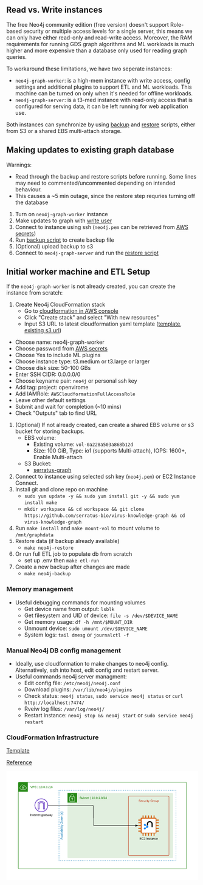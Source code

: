 ## Read vs. Write instances

The free Neo4j community edition (free version) doesn't support Role-based security or multiple access levels for a single server, this means we can only have either read-only and read-write access.
Moreover, the RAM requirements for running GDS graph algorithms and ML workloads is much higher and more expensive than a database only used for reading graph queries.

To workaround these limitations, we have two seperate instances:
  - `neo4j-graph-worker`: is a high-mem instance with write access, config settings and additional plugins to support ETL and ML workloads. This machine can be turned on only when it's needed for offline workloads.
  - `neo4j-graph-server`: is a t3-med instance with read-only access that is configured for serving data, it can be left running for web application use.

Both instances can synchronize by using [backup](./neo4j-backup.sh) and [restore](./neo4j-restore.sh) scripts, either from S3 or a shared EBS multi-attach storage. 

## Making updates to existing graph database

Warnings: 
- Read through the backup and restore scripts before running. Some lines may need to commented/uncommented depending on intended behaviour.
- This causes a ~5 min outage, since the restore step requries turning off the database

1. Turn on `neo4j-graph-worker` instance
1. Make updates to graph with [write user](https://us-east-1.console.aws.amazon.com/secretsmanager/secret?name=Neo4j-Graph&region=us-east-1)
1. Connect to instance using ssh (`neo4j.pem` can be retrieved from [AWS secrets](https://us-east-1.console.aws.amazon.com/secretsmanager/secret?name=neo4j.pem&region=us-east-1))
1. Run [backup script](./neo4j-backup.sh)  to create backup file
1. (Optional) upload backup to s3
1. Connect to `neo4j-graph-server` and run the [restore script](./neo4j-restore.sh)


## Initial worker machine and ETL Setup

If the `neo4j-graph-worker` is not already created, you can create the instance from scratch:

1. Create Neo4j CloudFormation stack 
   - Go to [cloudformation in AWS console](https://us-east-1.console.aws.amazon.com/cloudformation/home?region=us-east-1#/stacks?filteringText=&filteringStatus=active&viewNested=true)
   - Click "Create stack" and select "With new resources"
   - Input S3 URL to latest cloudformation yaml template ([template](./cloudformation/neo4j-community.template.yaml), [existing s3 url](https://cf-templates-1cgp5cn7sjaka-us-east-1.s3.amazonaws.com/neo4j-community.template.yaml))
  - Choose name: neo4j-graph-worker
  - Choose password from [AWS secrets](https://us-east-1.console.aws.amazon.com/secretsmanager/listsecrets?region=us-east-1)
  - Choose Yes to include ML plugins
  - Choose instance type: t3.medium or t3.large or larger
  - Choose disk size: 50-100 GBs
  - Enter SSH CIDR: 0.0.0.0/0
  - Choose keyname pair: `neo4j` or personal ssh key
  - Add tag: project: openvirome
  - Add IAMRole: `AWSCloudformationFullAccessRole`
  - Leave other default settings
  - Submit and wait for completion (~10 mins)
  - Check "Outputs" tab to find URL
1. (Optional) If not already created, can create a shared EBS volume or s3 bucket for storing backups. 
   - EBS volume: 
      - Existing volume: `vol-0a228a503a868b12d`
      - Size: 100 GiB, Type: io1 (supports Multi-attach), IOPS: 1600+, Enable Multi-attach
   - S3 Bucket:
      - [serratus-graph](https://us-east-1.console.aws.amazon.com/s3/buckets/serratus-graph?region=us-east-1&bucketType=general&prefix=neo4j-backups/&showversions=false)
1. Connect to instance using selected ssh key (`neo4j.pem`) or EC2 Instance Connect.
1. Install git and clone repo on machine
   - `sudo yum update -y && sudo yum install git -y && sudo yum install make`
   - `mkdir workspace && cd workspace && git clone https://github.com/serratus-bio/virus-knowledge-graph && cd virus-knowledge-graph`
1. Run `make install` and `make mount-vol` to mount volume to `/mnt/graphdata`
1. Restore data (if backup already available) 
   - `make neo4j-restore`
1. Or run full ETL job to populate db from scratch
   - set up .env then `make etl-run`
1. Create a new backup after changes are made
   - `make neo4j-backup`

### Memory management

- Useful debugging commands for mounting volumes
  - Get device name from output: `lsblk`
  - Get filesystem and UID of device: `file -s /dev/$DEVICE_NAME`
  - Get memory usage: `df -h /mnt/$MOUNT_DIR`
  - Unmount device: `sudo umount /dev/$DEVICE_NAME`
  - System logs: `tail dmesg` or `journalctl -f`


### Manual Neo4j DB config management

- Ideally, use cloudformation to make changes to neo4j config. Alternatively, ssh into host, edit config and restart server.
- Useful commands neo4j server managment:
  - Edit config file: `/etc/neo4j/neo4j.conf`
  - Download plugins: `/var/lib/neo4j/plugins`
  - Check status: `neo4j status`, `sudo service neo4j status` or `curl http://localhost:7474/`
  - Rveiw log files: `/var/log/neo4j/`
  - Restart instance: `neo4j stop && neo4j start` or `sudo service neo4j restart`


### CloudFormation Infrastructure

[Template](./cloudformation/neo4j-community.template.yaml)

[Reference](https://github.com/neo4j-partners/amazon-cloud-formation-neo4j)

![DB node stack](./cloudformation/aws-community.png)
